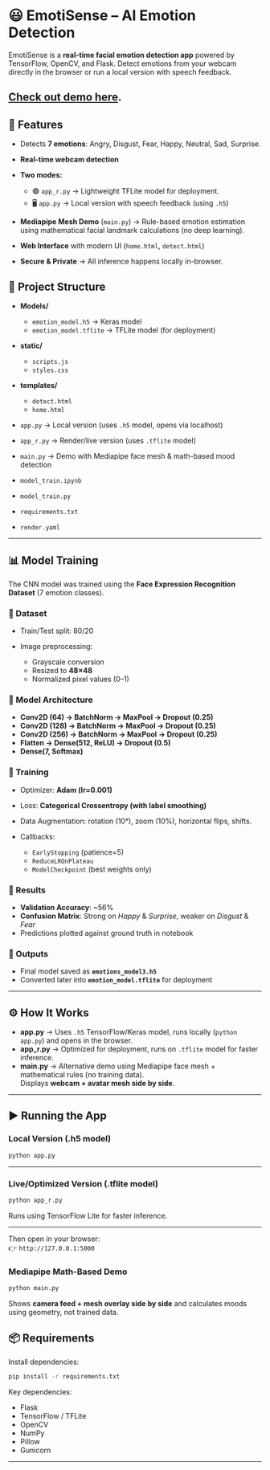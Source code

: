 # 😃 EmotiSense – AI Emotion Detection

EmotiSense is a **real-time facial emotion detection app**  powered by TensorFlow, OpenCV, and Flask. Detect emotions from your webcam directly in the browser or run a local version with speech feedback.

## [Check out demo here](https://mood-dectector-playground.onrender.com).


## 🚀 Features

- Detects **7 emotions**: Angry, Disgust, Fear, Happy, Neutral, Sad, Surprise.

- **Real-time webcam detection**

- **Two modes:**

  - 🟢 `app_r.py` → Lightweight TFLite model for deployment.
  - 🖥️ `app.py` → Local version with speech feedback (using `.h5`)

- **Mediapipe Mesh Demo** (`main.py`) → Rule-based emotion estimation using mathematical facial landmark calculations (no deep learning).

- **Web Interface** with modern UI (`home.html`, `detect.html`)

- **Secure & Private** → All inference happens locally in-browser.

## 📂 Project Structure

- **Models/**
  - `emotion_model.h5` → Keras model
  - `emotion_model.tflite` → TFLite model (for deployment)

- **static/**
  - `scripts.js`
  - `styles.css`

- **templates/**
  - `detect.html`
  - `home.html`

- `app.py` → Local version (uses `.h5` model, opens via localhost)  
- `app_r.py` → Render/live version (uses `.tflite` model)  
- `main.py` → Demo with Mediapipe face mesh & math-based mood detection  
- `model_train.ipynb`  
- `model_train.py`  
- `requirements.txt`  
- `render.yaml`

---

## 📊 Model Training

The CNN model was trained using the **Face Expression Recognition Dataset** (7 emotion classes).

### 🔹 Dataset

* Train/Test split: 80/20
* Image preprocessing:

  * Grayscale conversion
  * Resized to **48×48**
  * Normalized pixel values (0–1)

### 🔹 Model Architecture

* **Conv2D (64) → BatchNorm → MaxPool → Dropout (0.25)**
* **Conv2D (128) → BatchNorm → MaxPool → Dropout (0.25)**
* **Conv2D (256) → BatchNorm → MaxPool → Dropout (0.25)**
* **Flatten → Dense(512, ReLU) → Dropout (0.5)**
* **Dense(7, Softmax)**

### 🔹 Training

* Optimizer: **Adam (lr=0.001)**
* Loss: **Categorical Crossentropy (with label smoothing)**
* Data Augmentation: rotation (10°), zoom (10%), horizontal flips, shifts.
* Callbacks:

  * `EarlyStopping` (patience=5)
  * `ReduceLROnPlateau`
  * `ModelCheckpoint` (best weights only)

### 🔹 Results

* **Validation Accuracy**: \~56%
* **Confusion Matrix**: Strong on *Happy* & *Surprise*, weaker on *Disgust* & *Fear*
* Predictions plotted against ground truth in notebook

### 🔹 Outputs

* Final model saved as **`emotions_model3.h5`**
* Converted later into **`emotion_model.tflite`** for deployment

---

## ⚙️ How It Works

- **app.py** → Uses `.h5` TensorFlow/Keras model, runs locally (`python app.py`) and opens in the browser.  
- **app_r.py** → Optimized for deployment, runs on `.tflite` model for faster inference.  
- **main.py** → Alternative demo using Mediapipe face mesh + mathematical rules (no training data).  
  Displays **webcam + avatar mesh side by side**.

---

## ▶️ Running the App

### Local Version (.h5 model)
```bash
python app.py
```

---

### Live/Optimized Version (.tflite model)
```bash
python app_r.py
```
Runs using TensorFlow Lite for faster inference.

---

Then open in your browser:  
👉 `http://127.0.0.1:5000`

### Mediapipe Math-Based Demo
```bash
python main.py
```
Shows **camera feed + mesh overlay side by side** and calculates moods using geometry, not trained data.


## 📦 Requirements

Install dependencies:

```bash
pip install -r requirements.txt
```

Key dependencies:
- Flask  
- TensorFlow / TFLite  
- OpenCV  
- NumPy  
- Pillow  
- Gunicorn  

---
